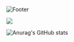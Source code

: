 ![Footer](https://capsule-render.vercel.app/api?type=waving&color=FFCC00&height=300&section=footer&text=Welcome&fontSize=70&desc=yn0212%20GitHub%20Profile&fontColor=FFFFFF)



<a href="https://opencv.org/" target="_blank"><img src="https://img.shields.io/badge/opencv-ffcc00?style=for-the-badge&logo=#5C3EE8&logoColor=ffff99"/></a>

![Anurag's GitHub stats](https://github-readme-stats.vercel.app/api?username=yn0212&show_icons=true&theme=flag-india)
